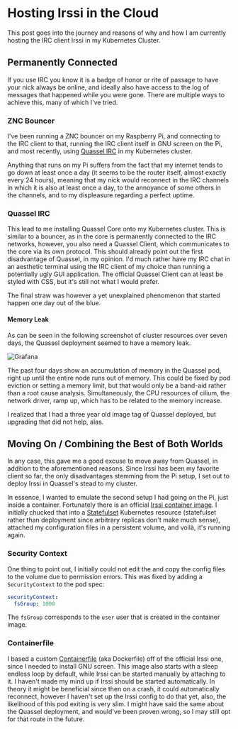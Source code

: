 # Hosting Irssi in the Cloud

This post goes into the journey and reasons of why and how I am currently
hosting the IRC client Irssi in my Kubernetes Cluster.

## Permanently Connected

If you use IRC you know it is a badge of honor or rite of passage to have your
nick always be online, and ideally also have access to the log of messages that
happened while you were gone. There are multiple ways to achieve this, many of
which I've tried.

### ZNC Bouncer

I've been running a ZNC bouncer on my Raspberry Pi, and connecting to the IRC
client to that, running the IRC client itself in GNU screen on the Pi, and most
recently, using [Quassel IRC](https://quassel-irc.org) in my Kubernetes cluster.

Anything that runs on my Pi suffers from the fact that my internet tends to go
down at least once a day (it seems to be the router itself, almost exactly every
24 hours), meaning that my nick would reconnect in the IRC channels in which it
is also at least once a day, to the annoyance of some others in the channels,
and to my displeasure regarding a perfect uptime.

### Quassel IRC

This lead to me installing Quassel Core onto my Kubernetes cluster. This is
similar to a bouncer, as in the core is permanently connected to the IRC
networks, however, you also need a Quassel Client, which communicates to the
core via its own protocol. This should already point out the first disadvantage
of Quassel, in my opinion. I'd much rather have my IRC chat in an aesthetic
terminal using the IRC client of my choice than running a potentially ugly GUI
application. The official Quassel Client can at least be styled with CSS, but
it's still not what I would prefer.

The final straw was however a yet unexplained phenomenon that started happen one
day out of the blue.

#### Memory Leak

As can be seen in the following screenshot of cluster resources over seven days,
the Quassel deployment seemed to have a memory leak.

![Grafana](https://user-images.githubusercontent.com/9076894/146248943-944d853a-1503-4f5d-94ca-ceb0f160eb3f.jpg)

The past four days show an accumulation of memory in the Quassel pod, right up
until the entire node runs out of memory. This could be fixed by pod eviction or
setting a memory limit, but that would only be a band-aid rather than a root
cause analysis. Simultaneously, the CPU resources of cilium, the network
driver, ramp up, which has to be related to the memory increase.

I realized that I had a three year old image tag of Quassel deployed, but
upgrading that did not help, alas.

## Moving On / Combining the Best of Both Worlds

In any case, this gave me a good excuse to move away from Quassel, in addition
to the aforementioned reasons. Since Irssi has been my favorite client so far,
the only disadvantages stemming from the Pi setup, I set out to deploy Irssi in
Quassel's stead to my cluster.

In essence, I wanted to emulate the second setup I had going on the Pi, just
inside a container. Fortunately there is an official [Irssi container image](https://hub.docker.com/_/irssi).
I initially chucked that into a
[Statefulset](https://github.com/LoLei/dotfiles/blob/master/.irssi/k8s/statefulset.yaml)
Kubernetes resource (statefulset rather than deployment since arbitrary replicas
don't make much sense), attached my configuration files in a persistent volume,
and voilà, it's running again.

### Security Context

One thing to point out, I initially could not edit the and copy the config files
to the volume due to permission errors. This was fixed by adding a
`SecurityContext` to the pod spec:

```yaml
securityContext:
  fsGroup: 1000
```

The `fsGroup` corresponds to the `user` user that is created in the container
image.

### Containerfile

I based a custom [Containerfile](https://github.com/LoLei/dotfiles/blob/master/.irssi/k8s/Containerfile)
(aka Dockerfile) off of the official Irssi one, since I needed to install GNU
screen. This image also starts with a sleep endless loop by default, while Irssi
can be started manually by attaching to it.  I haven't made my mind up if Irssi
should be started automatically. In theory it might be beneficial since then on
a crash, it could automatically reconnect, however I haven't set up the Irssi
config to do that yet, also, the likelihood of this pod exiting is very slim. I
might have said the same about the Quassel deployment, and would've been proven
wrong, so I may still opt for that route in the future.
